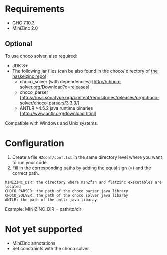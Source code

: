 # Requirements
 * GHC 7.10.3
 * MiniZinc 2.0
## Optional
To use choco solver, also required:
   - JDK 8+
   - The following jar files (can be also found in the choco/ directory of [the haskelzinc repo](https://github.com/GRACeFUL-project/haskelzinc))
     - choco_solver (with dependencies) [http://choco-solver.org/Download?q=releases]
     - choco_parser [https://oss.sonatype.org/content/repositories/releases/org/choco-solver/choco-parsers/3.3.3/]
     - ANTLR >4.5.2 java runtime binaries [http://www.antlr.org/download.html]

Compatible with Windows and Unix systems.

# Configuration

  1. Create a file `HZconf/conf.txt` in the same directory level where you want to run your code.
  2. Fill in the corresponding paths by adding the equal sign (=) and the correct path.
    
    MINIZINC_DIR: the directory where mzn2fzn and flatzinc executables are located
    CHOCO_PARSER: the path of the choco parser java library
    CHOCO_SOLVER: the path of the choco solver java libaray
    ANTLR: the path of the antlr java libaray

Example:
       MINIZINC_DIR = path/to/dir

# Not yet supported
 * MiniZinc annotations
 * Set constraints with the choco solver